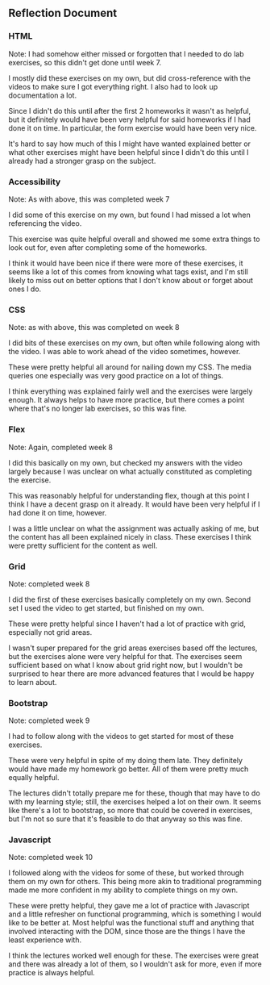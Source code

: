 ## Reflection Document

### HTML

Note: I had somehow either missed or forgotten that I needed to do lab exercises,
so this didn't get done until week 7.

I mostly did these exercises on my own, but did cross-reference with the videos
to make sure I got everything right. I also had to look up documentation a lot.

Since I didn't do this until after the first 2 homeworks it wasn't as helpful,
but it definitely would have been very helpful for said homeworks if I had done it on time.
In particular, the form exercise would have been very nice.

It's hard to say how much of this I might have wanted explained better
or what other exercises might have been helpful since I didn't do this
until I already had a stronger grasp on the subject.

### Accessibility

Note: As with above, this was completed week 7

I did some of this exercise on my own, but found I had missed a lot when referencing the video.

This exercise was quite helpful overall and showed me some extra things to look out for,
even after completing some of the homeworks.

I think it would have been nice if there were more of these exercises, it seems like
a lot of this comes from knowing what tags exist, and I'm still likely to miss out
on better options that I don't know about or forget about ones I do.


### CSS

Note: as with above, this was completed on week 8

I did bits of these exercises on my own, but often while following along with the video.
I was able to work ahead of the video sometimes, however.

These were pretty helpful all around for nailing down my CSS. The media queries one especially
was very good practice on a lot of things.

I think everything was explained fairly well and the exercises were largely enough.
It always helps to have more practice, but there comes a point where that's no longer
lab exercises, so this was fine.

### Flex

Note: Again, completed week 8

I did this basically on my own, but checked my answers with the video largely because I was 
unclear on what actually constituted as completing the exercise.

This was reasonably helpful for understanding flex, though at this point I think I have
a decent grasp on it already. It would have been very helpful if I had done it on time, 
however.

I was a little unclear on what the assignment was actually asking of me, but the content has
all been explained nicely in class. These exercises I think were pretty sufficient for the
content as well.

### Grid
Note: completed week 8

I did the first of these exercises basically completely on my own. Second set I used the video
to get started, but finished on my own.

These were pretty helpful since I haven't had a lot of practice with grid, especially not grid 
areas.

I wasn't super prepared for the grid areas exercises based off the lectures, but the exercises
alone were very helpful for that. The exercises seem sufficient based on what I know about grid
right now, but I wouldn't be surprised to hear there are more advanced features that I would be
happy to learn about.

### Bootstrap
Note: completed week 9

I had to follow along with the videos to get started for most of these exercises.

These were very helpful in spite of my doing them late. They definitely would have made my
homework go better. All of them were pretty much equally helpful.

The lectures didn't totally prepare me for these, though that may have to do with my learning 
style; still, the exercises helped a lot on their own. It seems like there's a lot to 
bootstrap, so more that could be covered in exercises, but I'm not so sure that it's feasible
to do that anyway so this was fine.

### Javascript
Note: completed week 10

I followed along with the videos for some of these, but worked through them on my own for others. This being more akin to traditional programming made me more confident in my ability to complete things on my own.

These were pretty helpful, they gave me a lot of practice with Javascript and a little refresher on functional programming, which is something I would like to be better at. Most helpful was the functional stuff and anything that involved interacting with the DOM, since those are the things I have the least experience with.

I think the lectures worked well enough for these. The exercises were great and there was already a lot of them, so I wouldn't ask for more, even if more practice is always helpful.

